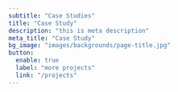 ```yaml
---
subtitle: "Case Studies"
title: "Case Study"
description: "this is meta description"
meta_title: "Case Study"
bg_image: "images/backgrounds/page-title.jpg"
button:
  enable: true
  label: "more projects"
  link: "/projects"
---
```

